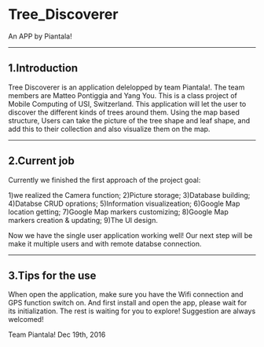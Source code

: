 # Tree_Discoverer
An APP by Piantala!

------------------------------------------------
1.Introduction
------------------------------------------------
Tree Discoverer is an application delelopped by team Piantala!. The team members are Matteo Pontiggia and Yang You. 
This is a class project of Mobile Computing of USI, Switzerland.
This application will let the user to discover the different kinds of trees around them. Using the map based structure, 
Users can take the picture of the tree shape and leaf shape, and add this to their collection and also visualize them on the map.

------------------------------------------------
2.Current job
------------------------------------------------
Currently we finished the first approach of the project goal: 

1)we realized the Camera function;
2)Picture storage;
3)Database building; 
4)Databse CRUD oprations;
5)Information visualizeation;
6)Google Map location getting;
7)Google Map markers customizing;
8)Google Map markers creation & updating;
9)The UI design.

Now we have the single user application working well! 
Our next step will be make it multiple users and with remote databse connection.

------------------------------------------------
3.Tips for the use
------------------------------------------------
When open the application, make sure you have the Wifi connection and GPS function switch on.
And first install and open the app, please wait for its initialization.
The rest is waiting for you to explore!
Suggestion are always welcomed!

Team Piantala!
Dec 19th, 2016
